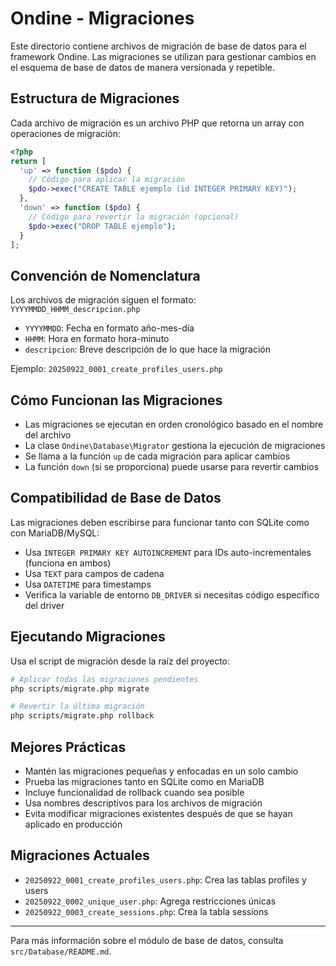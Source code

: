 # Ondine - Migraciones

Este directorio contiene archivos de migración de base de datos para el framework Ondine. Las migraciones se utilizan para gestionar cambios en el esquema de base de datos de manera versionada y repetible.

## Estructura de Migraciones

Cada archivo de migración es un archivo PHP que retorna un array con operaciones de migración:

```php
<?php
return [
  'up' => function ($pdo) {
    // Código para aplicar la migración
    $pdo->exec("CREATE TABLE ejemplo (id INTEGER PRIMARY KEY)");
  },
  'down' => function ($pdo) {
    // Código para revertir la migración (opcional)
    $pdo->exec("DROP TABLE ejemplo");
  }
];
```

## Convención de Nomenclatura

Los archivos de migración siguen el formato: `YYYYMMDD_HHMM_descripcion.php`

- `YYYYMMDD`: Fecha en formato año-mes-día
- `HHMM`: Hora en formato hora-minuto
- `descripcion`: Breve descripción de lo que hace la migración

Ejemplo: `20250922_0001_create_profiles_users.php`

## Cómo Funcionan las Migraciones

- Las migraciones se ejecutan en orden cronológico basado en el nombre del archivo
- La clase `Ondine\Database\Migrator` gestiona la ejecución de migraciones
- Se llama a la función `up` de cada migración para aplicar cambios
- La función `down` (si se proporciona) puede usarse para revertir cambios

## Compatibilidad de Base de Datos

Las migraciones deben escribirse para funcionar tanto con SQLite como con MariaDB/MySQL:

- Usa `INTEGER PRIMARY KEY AUTOINCREMENT` para IDs auto-incrementales (funciona en ambos)
- Usa `TEXT` para campos de cadena
- Usa `DATETIME` para timestamps
- Verifica la variable de entorno `DB_DRIVER` si necesitas código específico del driver

## Ejecutando Migraciones

Usa el script de migración desde la raíz del proyecto:

```bash
# Aplicar todas las migraciones pendientes
php scripts/migrate.php migrate

# Revertir la última migración
php scripts/migrate.php rollback
```

## Mejores Prácticas

- Mantén las migraciones pequeñas y enfocadas en un solo cambio
- Prueba las migraciones tanto en SQLite como en MariaDB
- Incluye funcionalidad de rollback cuando sea posible
- Usa nombres descriptivos para los archivos de migración
- Evita modificar migraciones existentes después de que se hayan aplicado en producción

## Migraciones Actuales

- `20250922_0001_create_profiles_users.php`: Crea las tablas profiles y users
- `20250922_0002_unique_user.php`: Agrega restricciones únicas
- `20250922_0003_create_sessions.php`: Crea la tabla sessions

---

Para más información sobre el módulo de base de datos, consulta `src/Database/README.md`.